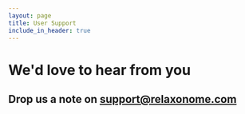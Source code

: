 ```yaml
---
layout: page
title: User Support
include_in_header: true
---
```



# We'd love to hear from you

## Drop us a note on support@relaxonome.com

<br>
